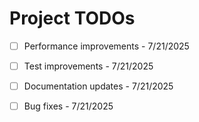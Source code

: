 # Project TODOs

- [ ] Performance improvements - 7/21/2025

- [ ] Test improvements - 7/21/2025

- [ ] Documentation updates - 7/21/2025

- [ ] Bug fixes - 7/21/2025
